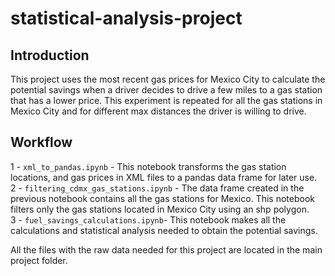 # statistical-analysis-project

## Introduction

This project uses the most recent gas prices for Mexico City to calculate the potential savings when a driver decides to drive a few miles to a gas station that has a lower price. This experiment is repeated for all the gas stations in Mexico City and for different max distances the driver is willing to drive.

## Workflow

1 - `xml_to_pandas.ipynb` - This notebook transforms the gas station locations, and gas prices in XML files to a pandas data frame for later use.\
2 - `filtering_cdmx_gas_stations.ipynb` - The data frame created in the previous notebook contains all the gas stations for Mexico. This notebook filters only the gas stations located in Mexico City using an shp polygon.\
3 - `fuel_savings_calculations.ipynb`- This notebook makes all the calculations and statistical analysis needed to obtain the potential savings.

All the files with the raw data needed for this project are located in the main project folder.